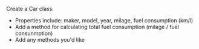 Create a Car class:
- Properties include: maker, model, year, milage, fuel consumption (km/l)
- Add a method for calculating total fuel consumption (milage / fuel consunmption)
- Add any methods you'd like